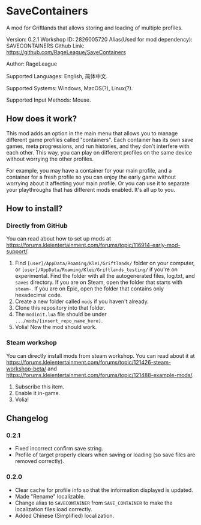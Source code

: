 # SaveContainers

A mod for Griftlands that allows storing and loading of multiple profiles.

Version: 0.2.1
Workshop ID: 2826005720
Alias(Used for mod dependency): SAVECONTAINERS
Github Link: https://github.com/RageLeague/SaveContainers

Author: RageLeague

Supported Languages: English, 简体中文.

Supported Systems: Windows, MacOS(?), Linux(?).

Supported Input Methods: Mouse.

## How does it work?

This mod adds an option in the main menu that allows you to manage different game profiles called "containers". Each container has its own save games, meta progressions, and run histories, and they don't interfere with each other. This way, you can play on different profiles on the same device without worrying the other profiles.

For example, you may have a container for your main profile, and a container for a fresh profile so you can enjoy the early game without worrying about it affecting your main profile. Or you can use it to separate your playthroughs that has different mods enabled. It's all up to you.

## How to install?

### Directly from GitHub

You can read about how to set up mods at https://forums.kleientertainment.com/forums/topic/116914-early-mod-support/.

1. Find `[user]/AppData/Roaming/Klei/Griftlands/` folder on your computer, or `[user]/AppData/Roaming/Klei/Griftlands_testing/` if you're on experimental. Find the folder with all the autogenerated files, log.txt, and `saves` directory. If you are on Steam, open the folder that starts with `steam-`. If you are on Epic, open the folder that contains only hexadecimal code.
2. Create a new folder called `mods` if you haven't already.
3. Clone this repository into that folder.
4. The `modinit.lua` file should be under `.../mods/[insert_repo_name_here]`.
5. Volia! Now the mod should work.

### Steam workshop

You can directly install mods from steam workshop. You can read about it at https://forums.kleientertainment.com/forums/topic/121426-steam-workshop-beta/ and https://forums.kleientertainment.com/forums/topic/121488-example-mods/.

1. Subscribe this item.
2. Enable it in-game.
3. Volia!

## Changelog

### 0.2.1

* Fixed incorrect confirm save string.
* Profile of target properly clears when saving or loading (so save files are removed correctly).

### 0.2.0

* Clear cache for profile info so that the information displayed is updated.
* Made "Rename" localizable.
* Change alias to `SAVECONTAINER` from `SAVE_CONTAINER` to make the localization files load correctly.
* Added Chinese (Simplified) localization.
